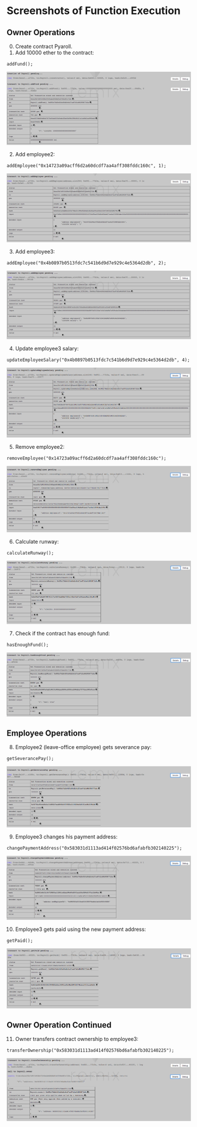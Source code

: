 # Screenshots of Function Execution

## Owner Operations
0. Create contract Pyaroll.
1. Add 10000 ether to the contract:
```
addFund();
```
![addFund](./screenshots/01_addFund.png)

2. Add employee2:
```
addEmployee("0x14723a09acff6d2a60dcdf7aa4aff308fddc160c", 1);
```
![addEmployee](./screenshots/02_addEmployee.png)

3. Add employee3:
```
addEmployee("0x4b0897b0513fdc7c541b6d9d7e929c4e5364d2db", 2);
```
![addEmployee](./screenshots/03_addEmployee.png)

4. Update employee3 salary:
```
updateEmployeeSalary("0x4b0897b0513fdc7c541b6d9d7e929c4e5364d2db", 4);
```
![updateEmployeeSalary](./screenshots/04_updateEmployeeSalary.png)

5. Remove employee2:
```
removeEmployee("0x14723a09acff6d2a60dcdf7aa4aff308fddc160c");
```
![removeEmployee](./screenshots/05_removeEmployee.png)

6. Calculate runway:
```
calculateRunway();
```
![calculateRunway](./screenshots/06_calculateRunway.png)

7. Check if the contract has enough fund:
```
hasEnoughFund();
```
![hasEnoughFund](./screenshots/07_hasEnoughFund.png)

## Employee Operations
8. Employee2 (leave-office employee) gets severance pay:
```
getSeverancePay();
```
![getSeverancePay](./screenshots/08_getSeverancePay.png)

9. Employee3 changes his payment address:
```
changePaymentAddress("0x583031d1113ad414f02576bd6afabfb302140225");
```
![changePaymentAddress](./screenshots/09_changePaymentAddress.png)

10. Employee3 gets paid using the new payment address:
```
getPaid();
```
![getPaid](./screenshots/10_getPaid.png)

## Owner Operation Continued
11. Owner transfers contract ownership to employee3:
```
transferOwnership("0x583031d1113ad414f02576bd6afabfb302140225");
```
![transferOwnership](./screenshots/11_transferOwnership.png)
